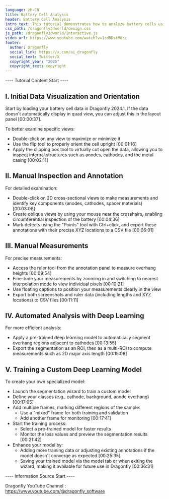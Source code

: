 ```yaml
---
language: zh-CN
title: Battery Cell Analysis
header: Battery Cell Analysis
intro_text: This tutorial demonstrates how to analyze battery cells using Dragonfly software, covering manual measurements, defect inspection, and automated analysis with deep learning.
css_path: /dragonfly3dworld/design.css
js_path: /dragonfly3dworld/interactive.js
video_url: https://www.youtube.com/watch?v=1cdRDstM8cc
footer:
  author: Dragonfly
  social_link: https://x.com/ai_dragonfly
  social_text: Twitter/X
  copyright_year: "2025"
  copyright_text: copyright
---
```


---- Tutorial Content Start ----
## I. Initial Data Visualization and Orientation

Start by loading your battery cell data in Dragonfly 2024.1. If the data doesn't automatically display in quad view, you can adjust this in the layout panel [00:00:37].

To better examine specific views:

- Double-click on any view to maximize or minimize it
- Use the flip tool to properly orient the cell upright [00:01:16]
- Apply the clipping box tool to virtually cut open the data, allowing you to inspect internal structures such as anodes, cathodes, and the metal casing [00:02:11]

## II. Manual Inspection and Annotation

For detailed examination:

- Double-click on 2D cross-sectional views to make measurements and identify key components (anodes, cathodes, spacer materials) [00:03:08]
- Create oblique views by using your mouse near the crosshairs, enabling circumferential inspection of the battery [00:04:36]
- Mark defects using the "Points" tool with Ctrl+click, and export these annotations with their precise XYZ locations to a CSV file [00:06:01]

## III. Manual Measurements

For precise measurements:

- Access the ruler tool from the annotation panel to measure overhang heights [00:09:54]
- Fine-tune your measurements by zooming in and switching to nearest interpolation mode to view individual pixels [00:10:21]
- Use floating captions to position your measurements clearly in the view
- Export both screenshots and ruler data (including lengths and XYZ locations) to CSV files [00:11:11]

## IV. Automated Analysis with Deep Learning

For more efficient analysis:

- Apply a pre-trained deep learning model to automatically segment overhang regions adjacent to cathodes [00:13:55]
- Export the segmentation as an ROI, then as a multi-ROI to compute measurements such as 2D major axis length [00:15:08]

## V. Training a Custom Deep Learning Model

To create your own specialized model:

- Launch the segmentation wizard to train a custom model
- Define your classes (e.g., cathode, background, anode overhang) [00:17:05]
- Add multiple frames, marking different regions of the sample:
    - Use a "mixed" frame for both training and validation
    - Add another frame for monitoring [00:17:41]
- Start the training process:
    - Select a pre-trained model for faster results
    - Monitor the loss values and preview the segmentation results [00:21:42]
- Enhance your model by:
    - Adding more training data or adjusting existing annotations if the model doesn't converge as expected [00:25:35]
    - Saving your trained model via the model tab or when exiting the wizard, making it available for future use in Dragonfly [00:36:31]

---- Information Source Start ----

Dragonfly YouTube Channel : <a href="https://www.youtube.com/@dragonfly_software" target="_blank">https://www.youtube.com/@dragonfly_software</a>